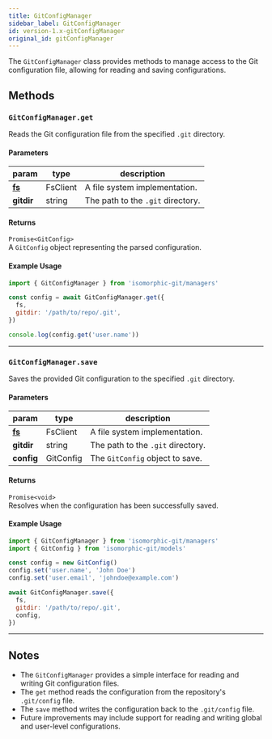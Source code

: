 ```yaml
---
title: GitConfigManager
sidebar_label: GitConfigManager
id: version-1.x-gitConfigManager
original_id: gitConfigManager
---
```


The `GitConfigManager` class provides methods to manage access to the Git configuration file, allowing for reading and saving configurations.

## Methods

### `GitConfigManager.get`

Reads the Git configuration file from the specified `.git` directory.

#### Parameters

| param          | type     | description                       |
| -------------- | -------- | --------------------------------- |
| [**fs**](./fs) | FsClient | A file system implementation.     |
| **gitdir**     | string   | The path to the `.git` directory. |

#### Returns

`Promise<GitConfig>`  
A `GitConfig` object representing the parsed configuration.

#### Example Usage

```js live
import { GitConfigManager } from 'isomorphic-git/managers'

const config = await GitConfigManager.get({
  fs,
  gitdir: '/path/to/repo/.git',
})

console.log(config.get('user.name'))
```

---

### `GitConfigManager.save`

Saves the provided Git configuration to the specified `.git` directory.

#### Parameters

| param          | type      | description                       |
| -------------- | --------- | --------------------------------- |
| [**fs**](./fs) | FsClient  | A file system implementation.     |
| **gitdir**     | string    | The path to the `.git` directory. |
| **config**     | GitConfig | The `GitConfig` object to save.   |

#### Returns

`Promise<void>`  
Resolves when the configuration has been successfully saved.

#### Example Usage

```js live
import { GitConfigManager } from 'isomorphic-git/managers'
import { GitConfig } from 'isomorphic-git/models'

const config = new GitConfig()
config.set('user.name', 'John Doe')
config.set('user.email', 'johndoe@example.com')

await GitConfigManager.save({
  fs,
  gitdir: '/path/to/repo/.git',
  config,
})
```

---

## Notes

- The `GitConfigManager` provides a simple interface for reading and writing Git configuration files.
- The `get` method reads the configuration from the repository's `.git/config` file.
- The `save` method writes the configuration back to the `.git/config` file.
- Future improvements may include support for reading and writing global and user-level configurations.

<script>
(function rewriteEditLink() {
  const el = document.querySelector('a.edit-page-link.button');
  if (el) {
    el.href = 'https://github.com/isomorphic-git/isomorphic-git/edit/main/src/managers/GitConfigManager.js';
      }
})();
</script>
